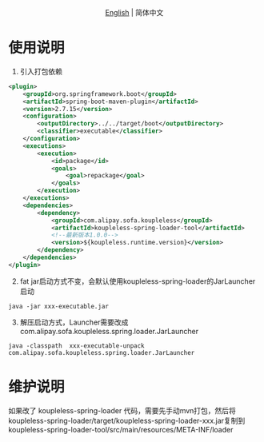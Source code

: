 <div align="center">

[English](./README.md) | 简体中文

</div>

# 使用说明

1. 引入打包依赖
```xml
<plugin>
    <groupId>org.springframework.boot</groupId>
    <artifactId>spring-boot-maven-plugin</artifactId>
    <version>2.7.15</version>
    <configuration>
        <outputDirectory>../../target/boot</outputDirectory>
        <classifier>executable</classifier>
    </configuration>
    <executions>
        <execution>
            <id>package</id>
            <goals>
                <goal>repackage</goal>
            </goals>
        </execution>
    </executions>
    <dependencies>
        <dependency>
            <groupId>com.alipay.sofa.koupleless</groupId>
            <artifactId>koupleless-spring-loader-tool</artifactId>
            <!--最新版本1.0.0-->
            <version>${koupleless.runtime.version}</version>
        </dependency>
    </dependencies>
</plugin>
```
2. fat jar启动方式不变，会默认使用koupleless-spring-loader的JarLauncher启动
```shell
java -jar xxx-executable.jar
```
3. 解压启动方式，Launcher需要改成com.alipay.sofa.koupleless.spring.loader.JarLauncher
```shell
java -classpath  xxx-executable-unpack com.alipay.sofa.koupleless.spring.loader.JarLauncher
```

# 维护说明

如果改了 koupleless-spring-loader 代码，需要先手动mvn打包，然后将 koupleless-spring-loader/target/koupleless-spring-loader-xxx.jar复制到 koupleless-spring-loader-tool/src/main/resources/META-INF/loader

